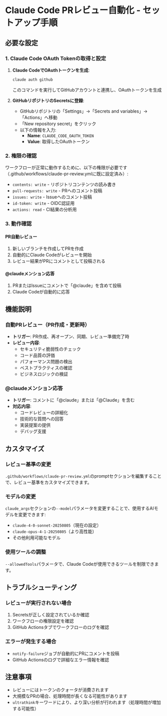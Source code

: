# Claude Code PRレビュー自動化 - セットアップ手順

## 必要な設定

### 1. Claude Code OAuth Tokenの取得と設定

1. **Claude CodeでOAuthトークンを生成**:
   ```bash
   claude auth github
   ```
   このコマンドを実行してGitHubアカウントと連携し、OAuthトークンを生成

2. **GitHubリポジトリのSecretsに登録**:
   - GitHubリポジトリの「Settings」→「Secrets and variables」→「Actions」へ移動
   - 「New repository secret」をクリック
   - 以下の情報を入力:
     - **Name**: `CLAUDE_CODE_OAUTH_TOKEN`
     - **Value**: 取得したOAuthトークン

### 2. 権限の確認

ワークフローが正常に動作するために、以下の権限が必要です（.github/workflows/claude-pr-review.ymlに既に設定済み）:

- `contents: write` - リポジトリコンテンツの読み書き
- `pull-requests: write` - PRへのコメント投稿
- `issues: write` - Issueへのコメント投稿
- `id-token: write` - OIDC認証用
- `actions: read` - CI結果の分析用

### 3. 動作確認

#### PR自動レビュー
1. 新しいブランチを作成してPRを作成
2. 自動的にClaude Codeがレビューを開始
3. レビュー結果がPRにコメントとして投稿される

#### @claudeメンション応答
1. PRまたはIssueにコメントで「@claude」を含めて投稿
2. Claude Codeが自動的に応答

## 機能説明

### 自動PRレビュー（PR作成・更新時）

- **トリガー**: PR作成、再オープン、同期、レビュー準備完了時
- **レビュー内容**:
  - セキュリティ脆弱性のチェック
  - コード品質の評価
  - パフォーマンス問題の検出
  - ベストプラクティスの確認
  - ビジネスロジックの検証

### @claudeメンション応答

- **トリガー**: コメントに「@claude」または「@Claude」を含む
- **対応内容**:
  - コードレビューの詳細化
  - 技術的な質問への回答
  - 実装提案の提供
  - デバッグ支援

## カスタマイズ

### レビュー基準の変更

`.github/workflows/claude-pr-review.yml`のpromptセクションを編集することで、レビュー基準をカスタマイズできます。

### モデルの変更

`claude_args`セクションの`--model`パラメータを変更することで、使用するAIモデルを変更できます:
- `claude-4-0-sonnet-20250805`（現在の設定）
- `claude-opus-4-1-20250805`（より高性能）
- その他利用可能なモデル

### 使用ツールの調整

`--allowedTools`パラメータで、Claude Codeが使用できるツールを制限できます。

## トラブルシューティング

### レビューが実行されない場合

1. Secretsが正しく設定されているか確認
2. ワークフローの権限設定を確認
3. GitHub Actionsタブでワークフローのログを確認

### エラーが発生する場合

- `notify-failure`ジョブが自動的にPRにコメントを投稿
- GitHub Actionsのログで詳細なエラー情報を確認

## 注意事項

- レビューにはトークンのクォータが消費されます
- 大規模なPRの場合、処理時間が長くなる可能性があります
- `ultrathink`キーワードにより、より深い分析が行われます（処理時間が増加する可能性）